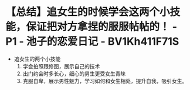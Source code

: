 # 【总结】追女生的时候学会这两个小技能，保证把对方拿捏的服服帖帖的！ - P1 - 池子的恋爱日记 - BV1Kh411F71S

-   追女生的两个小技能
    1.  学会拍照跟修图，展示自己的技术
    2.  出门约会时多长心，细心的男生更受女生青睐
    3.  克服自卑，展示男性魅力，学习如何和女生相处，提升自我，吸引女生。
